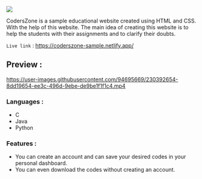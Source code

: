 
![](https://user-images.githubusercontent.com/94695669/230277868-fab7f7aa-e9f6-44ef-a44d-85e46778386e.gif)


CodersZone is a sample educational website created using HTML and CSS. With the help of this website. The main idea of creating this website is to help the students with their assignments and to clarify their doubts.

`Live link` : https://coderszone-sample.netlify.app/

## Preview :

https://user-images.githubusercontent.com/94695669/230392654-8dd19654-ee3c-496d-9ebe-de9be1f1f1c4.mp4

### Languages :
- C
- Java
- Python


### Features :

- You can create an account and can save your desired codes in your personal dashboard.
- You can even download the codes without creating an account.
